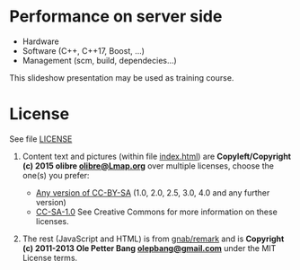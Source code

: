 # Performance on server side

- Hardware 
- Software (C++, C++17, Boost, ...)
- Management (scm, build, dependecies...)

This slideshow presentation may be used as training course.

# License

See file [LICENSE](LICENSE)

1. Content text and pictures (within file [index.html](index.html)) are
   **Copyleft/Copyright (c) 2015 olibre <olibre@Lmap.org>**
   over multiple licenses, choose the one(s) you prefer:
     - [Any version of CC-BY-SA](https://creativecommons.org/licenses/by-sa/
) (1.0, 2.0, 2.5, 3.0, 4.0 and any further version)
     - [CC-SA-1.0](http://creativecommons.org/licenses/sa/1.0/) 
   See Creative Commons for more information on these licenses.

2. The rest (JavaScript and HTML) is from [gnab/remark](https://github.com/gnab/remark) and is
   **Copyright (c) 2011-2013 Ole Petter Bang <olepbang@gmail.com>**
   under the MIT License terms.
